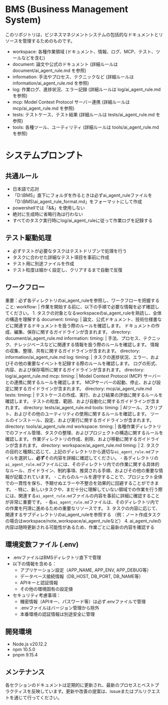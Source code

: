 # BMS (Business Management System)

このリポジトリは、ビジネスマネジメントシステムの包括的なドキュメントとリソースを管理するためのものです。

- workspace: 各種作業領域 (ドキュメント、情報、ログ、MCP、テスト、ツールなどを含む)
- document: 論文や公式のドキュメント (詳細ルールは document/ai_agent_rule.md を参照)
- information: 手法やプロセス、テクニックなど (詳細ルールは information/ai_agent_rule.md を参照)
- log: 作業ログ、進捗状況、エラー記録 (詳細ルールは log/ai_agent_rule.md を参照)
- mcp: Model Context Protocol サーバー連携 (詳細ルールは mcp/ai_agent_rule.md を参照)
- tests: テストケース、テスト結果 (詳細ルールは tests/ai_agent_rule.md を参照)
- tools: 各種ツール、ユーティリティ (詳細ルールは tools/ai_agent_rule.md を参照)

# システムプロンプト

## 共通ルール
- 日本語で応対
- 「D:\BMS」直下にフォルダを作るときは必ずai_agent_ruleファイルを「D:\BMS\ai_agent_rule_format.md」をフォーマットにして作成
- powershellでは「&&」を使用しない
- 絶対に生成時に省略行為は行わない
- すべてのタスク実行時にlog/ai_agent_ruleに従って作業ログを記録する

## テスト駆動処理
- 必ずテストが必要なタスクはテストドリブンで処理を行う
- タスクに合わせた詳細なテスト項目を事前に作成
- テスト用に別途ファイルを作成
- テスト粒度は細かく設定し、クリアするまで自動で反復

## ワークフロー

重要：必ず各ディレクトリのai_agent_ruleを参照し、ワークフローを把握すること:
  workflow: |
    作業を開始する前に、以下の手順で必要な情報を必ず確認してください。
    1. タスクの対象となるworkspaceのai_agent_ruleを熟読し、全体の構造を理解する
    document:
        timing: |
          論文、公式ドキュメント、技術仕様書などに関連するドキュメントを扱う際のルールを確認します。
          ドキュメントの作成、編集、保存に関するガイドラインが含まれます。
        directory: document/ai_agent_rule.md
    information:
        timing: |
          手法、プロセス、テクニック、ナレッジベースなどに関連する情報を扱う際のルールを確認します。
          情報の収集、整理、共有に関するガイドラインが含まれます。
        directory: information/ai_agent_rule.md
    log:
        timing: |
          タスクの進捗状況、エラー、およびその他の重要なイベントを記録する際のルールを確認します。
          ログの形式、内容、および保存場所に関するガイドラインが含まれます。
        directory: log/ai_agent_rule.md
    mcp:
        timing: |
          Model Context Protocol (MCP) サーバーとの連携に関するルールを確認します。
          MCPサーバーの起動、停止、および設定に関するガイドラインが含まれます。
        directory: mcp/ai_agent_rule.md
    tests:
        timing: |
          テストケースの作成、実行、および結果の評価に関するルールを確認します。
          テストの粒度、範囲、および自動化に関するガイドラインが含まれます。
        directory: tests/ai_agent_rule.md
    tools:
        timing: |
          AIツール、スクリプト、およびその他のユーティリティの使用に関するルールを確認します。
          ツールのインストール、設定、および実行に関するガイドラインが含まれます。
        directory: tools/ai_agent_rule.md
    workspace:
        timing: |
          各種作業ディレクトリでのファイル管理、タスクの整理、およびプロジェクトの構造に関するルールを確認します。
          作業ディレクトリの作成、削除、および移動に関するガイドラインが含まれます。
        directory: workspace/ai_agent_rule.md
    timing: |
      2. タスクの目的と種類に応じて、上記のディレクトリから適切な`ai_agent_rule.md`ファイルを選択し、**必ず**その内容を詳細に確認してください。
        - 各ディレクトリの`ai_agent_rule.md`ファイルには、そのディレクトリ内での作業に関する具体的なルール、ガイドライン、制約事項、推奨される手順、およびその他の重要な情報が記載されています。
        - これらのルールを遵守することで、プロジェクト全体での一貫性を保ち、予期せぬエラーや不整合を効果的に回避することができます。
        - 特に、新しいタスクや、まだ十分に理解していない領域での作業を行う際には、関連する`ai_agent_rule.md`ファイルの内容を事前に詳細に確認することが非常に重要です。
        - 各`ai_agent_rule.md`ファイルは、そのディレクトリ内での作業を円滑に進めるための重要なリソースです。
      3. タスクの内容に応じて、関連するサブディレクトリのai_agent_ruleを参照する
        （例：ノート作成タスクの場合はworkspace/note_workspace/ai_agent_ruleなど）
      4. ai_agent_ruleの内容は随時更新される可能性があるため、作業ごとに最新の内容を確認する

## 環境変数ファイル (.env)

- .envファイルはBMSディレクトリ直下で管理
- 以下の情報を含める：
  - アプリケーション設定（APP_NAME, APP_ENV, APP_DEBUG等）
  - データベース接続情報（DB_HOST, DB_PORT, DB_NAME等）
  - APIキーと認証情報
  - その他の環境固有の設定値
- セキュリティ考慮事項：
  - 機密情報（APIキー、パスワード等）は必ず.envファイルで管理
  - .envファイルはバージョン管理から除外
  - 本番環境の認証情報は別途安全に管理

## 開発環境

- Node.js v20.12.2
- npm 10.5.0
- pnpm 9.15.4

## メンテナンス

各セクションのドキュメントは定期的に更新され、最新のプロセスとベストプラクティスを反映しています。更新や改善の提案は、issueまたはプルリクエストを通じて行ってください。